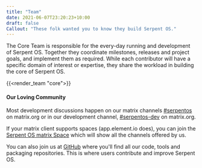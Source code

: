 ```yaml
---
title: "Team"
date: 2021-06-07T23:20:23+10:00
draft: false
Callout: "These folk wanted you to know they build Serpent OS."
---
```


The Core Team is responsible for the every-day running and development of Serpent OS.
Together they coordinate milestones, releases and project goals, and implement them
as required. While each contributor will have a specific domain of interest or expertise,
they share the workload in building the core of Serpent OS.


{{<render_team "core">}}

#### Our Loving Community

Most development discussions happen on our matrix channels [#serpentos](https://matrix.to/#/#serpentos:matrix.org) on
matrix.org or in our development channel, [#serpentos-dev](https://matrix.to/#/#serpentos-dev:matrix.org) on matrix.org.

If your matrix client supports spaces (app.element.io does), you can join the [Serpent OS matrix Space](https://matrix.to/#/!trFJOzhpDUejJKnPYg:matrix.org )
which will show all the channels offered by us.

You can also join us at [GitHub](https://github.com/serpent-os) where you'll find all our code, tools and packaging
repositories. This is where users contribute and improve Serpent OS.
